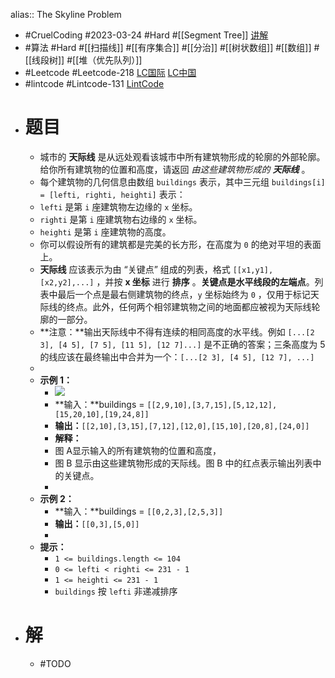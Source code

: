 alias:: The Skyline Problem

- #CruelCoding #2023-03-24 #Hard #[[Segment Tree]] [讲解](https://youtu.be/gW02s4sxJ0Q)
- #算法 #Hard #[[扫描线]] #[[有序集合]] #[[分治]] #[[树状数组]] #[[数组]] #[[线段树]] #[[堆（优先队列）]]
- #Leetcode #Leetcode-218 [LC国际](https://leetcode.com/problems/the-skyline-problem/) [LC中国](https://leetcode.cn/problems/the-skyline-problem/)
- #lintcode #Lintcode-131 [LintCode](https://www.lintcode.com/problem/131/)
- # 题目
	- 城市的 **天际线** 是从远处观看该城市中所有建筑物形成的轮廓的外部轮廓。给你所有建筑物的位置和高度，请返回 *由这些建筑物形成的 **天际线*** 。
	- 每个建筑物的几何信息由数组 `buildings` 表示，其中三元组 `buildings[i] = [lefti, righti, heighti]` 表示：
	- `lefti` 是第 `i` 座建筑物左边缘的 `x` 坐标。
	- `righti` 是第 `i` 座建筑物右边缘的 `x` 坐标。
	- `heighti` 是第 `i` 座建筑物的高度。
	- 你可以假设所有的建筑都是完美的长方形，在高度为 `0` 的绝对平坦的表面上。
	- **天际线** 应该表示为由 “关键点” 组成的列表，格式 `[[x1,y1],[x2,y2],...]` ，并按 **x 坐标** 进行 **排序** 。**关键点是水平线段的左端点**。列表中最后一个点是最右侧建筑物的终点，`y` 坐标始终为 `0` ，仅用于标记天际线的终点。此外，任何两个相邻建筑物之间的地面都应被视为天际线轮廓的一部分。
	- **注意：**输出天际线中不得有连续的相同高度的水平线。例如 `[...[2 3], [4 5], [7 5], [11 5], [12 7]...]` 是不正确的答案；三条高度为 5 的线应该在最终输出中合并为一个：`[...[2 3], [4 5], [12 7], ...]`
	-
	- **示例 1：**
		- ![](https://assets.leetcode.com/uploads/2020/12/01/merged.jpg)
		- **输入：**buildings = `[[2,9,10],[3,7,15],[5,12,12],[15,20,10],[19,24,8]]`
		- **输出：**`[[2,10],[3,15],[7,12],[12,0],[15,10],[20,8],[24,0]]`
		- **解释：**
		- 图 A显示输入的所有建筑物的位置和高度，
		- 图 B 显示由这些建筑物形成的天际线。图 B 中的红点表示输出列表中的关键点。
		-
	- **示例 2：**
		- **输入：**buildings = `[[0,2,3],[2,5,3]]`
		- **输出：**`[[0,3],[5,0]]`
		-
	- **提示：**
		- `1 <= buildings.length <= 104`
		- `0 <= lefti < righti <= 231 - 1`
		- `1 <= heighti <= 231 - 1`
		- `buildings` 按 `lefti` 非递减排序
- # 解
	- #TODO